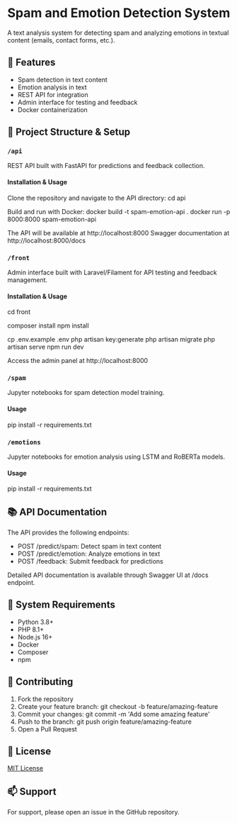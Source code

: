 # Spam and Emotion Detection System

A text analysis system for detecting spam and analyzing emotions in textual content (emails, contact forms, etc.).

## 🚀 Features

- Spam detection in text content
- Emotion analysis in text
- REST API for integration
- Admin interface for testing and feedback
- Docker containerization

## 📁 Project Structure & Setup

### `/api`

REST API built with FastAPI for predictions and feedback collection.

#### Installation & Usage

Clone the repository and navigate to the API directory:
cd api

Build and run with Docker:
docker build -t spam-emotion-api .
docker run -p 8000:8000 spam-emotion-api

The API will be available at http://localhost:8000
Swagger documentation at http://localhost:8000/docs

### `/front`

Admin interface built with Laravel/Filament for API testing and feedback management.

#### Installation & Usage

cd front

composer install
npm install

cp .env.example .env
php artisan key:generate
php artisan migrate
php artisan serve
npm run dev

Access the admin panel at http://localhost:8000

### `/spam`

Jupyter notebooks for spam detection model training.

#### Usage

pip install -r requirements.txt

### `/emotions`

Jupyter notebooks for emotion analysis using LSTM and RoBERTa models.

#### Usage

pip install -r requirements.txt

## 📚 API Documentation

The API provides the following endpoints:

- POST /predict/spam: Detect spam in text content
- POST /predict/emotion: Analyze emotions in text
- POST /feedback: Submit feedback for predictions

Detailed API documentation is available through Swagger UI at /docs endpoint.

## 🔧 System Requirements

- Python 3.8+
- PHP 8.1+
- Node.js 16+
- Docker
- Composer
- npm

## 🤝 Contributing

1. Fork the repository
2. Create your feature branch:
   git checkout -b feature/amazing-feature
3. Commit your changes:
   git commit -m 'Add some amazing feature'
4. Push to the branch:
   git push origin feature/amazing-feature
5. Open a Pull Request

## 📝 License

[MIT License](LICENSE)

## 📫 Support

For support, please open an issue in the GitHub repository.
